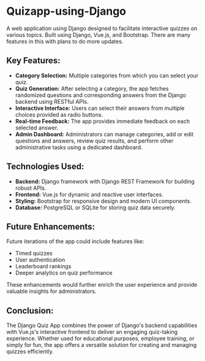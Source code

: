 # Quizapp-using-Django

A web application using Django designed to facilitate interactive quizzes on various topics. Built using Django, Vue.js, and Bootstrap. There are many features in this with plans to do more updates.

## Key Features:

* **Category Selection:** Multiple categories from which you can select your quiz.
* **Quiz Generation:** After selecting a category, the app fetches randomized questions and corresponding answers from the Django backend using RESTful APIs.
* **Interactive Interface:** Users can select their answers from multiple choices provided as radio buttons.
* **Real-time Feedback:** The app provides immediate feedback on each selected answer.
* **Admin Dashboard:** Administrators can manage categories, add or edit questions and answers, review quiz results, and perform other administrative tasks using a dedicated dashboard.

## Technologies Used:

* **Backend:** Django framework with Django REST Framework for building robust APIs.
* **Frontend:** Vue.js for dynamic and reactive user interfaces.
* **Styling:** Bootstrap for responsive design and modern UI components.
* **Database:** PostgreSQL or SQLite for storing quiz data securely.

## Future Enhancements:

Future iterations of the app could include features like:

* Timed quizzes
* User authentication
* Leaderboard rankings
* Deeper analytics on quiz performance

These enhancements would further enrich the user experience and provide valuable insights for administrators.

## Conclusion:

The Django Quiz App combines the power of Django's backend capabilities with Vue.js's interactive frontend to deliver an engaging quiz-taking experience. Whether used for educational purposes, employee training, or simply for fun, the app offers a versatile solution for creating and managing quizzes efficiently.
